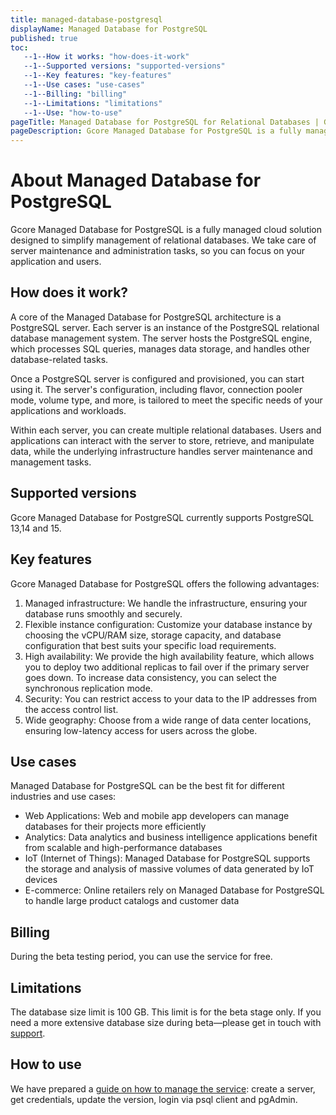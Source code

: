 ```yaml
---
title: managed-database-postgresql
displayName: Managed Database for PostgreSQL 
published: true
toc:
   --1--How it works: "how-does-it-work"
   --1--Supported versions: "supported-versions"
   --1--Key features: "key-features"
   --1--Use cases: "use-cases"
   --1--Billing: "billing"
   --1--Limitations: "limitations"
   --1--Use: "how-to-use"
pageTitle: Managed Database for PostgreSQL for Relational Databases | Gcore
pageDescription: Gcore Managed Database for PostgreSQL is a fully managed cloud solution designed to simplify management of relational databases.
---
```

# About Managed Database for PostgreSQL

<a hred="https://gcore.com/cloud/managed-database-postgresql" target="_blank">Gcore Managed Database for PostgreSQL</a> is a fully managed cloud solution designed to simplify management of relational databases. We take care of server maintenance and administration tasks, so you can focus on your application and users.

## How does it work?

A core of the Managed Database for PostgreSQL architecture is a PostgreSQL server. Each server is an instance of the PostgreSQL relational database management system. The server hosts the PostgreSQL engine, which processes SQL queries, manages data storage, and handles other database-related tasks. 

Once a PostgreSQL server is configured and provisioned, you can start using it. The server's configuration, including flavor, connection pooler mode, volume type, and more, is tailored to meet the specific needs of your applications and workloads.

Within each server, you can create multiple relational databases. Users and applications can interact with the server to store, retrieve, and manipulate data, while the underlying infrastructure handles server maintenance and management tasks.

## Supported versions

Gcore Managed Database for PostgreSQL currently supports PostgreSQL 13,14 and 15.

## Key features

Gcore Managed Database for PostgreSQL offers the following advantages:

1. Managed infrastructure: We handle the infrastructure, ensuring your database runs smoothly and securely.
2. Flexible instance configuration: Customize your database instance by choosing the vCPU/RAM size, storage capacity, and database configuration that best suits your specific load requirements.
3. High availability: We provide the high availability feature, which allows you to deploy two additional replicas to fail over if the primary server goes down. To increase data consistency, you can select the synchronous replication mode.
4. Security: You can restrict access to your data to the IP addresses from the access control list. 
5. Wide geography: Choose from a wide range of data center locations, ensuring low-latency access for users across the globe.

## Use cases

Managed Database for PostgreSQL can be the best fit for different industries and use cases: 

- Web Applications: Web and mobile app developers can manage databases for their projects more efficiently
- Analytics: Data analytics and business intelligence applications benefit from scalable and high-performance databases
- IoT (Internet of Things): Managed Database for PostgreSQL supports the storage and analysis of massive volumes of data generated by IoT devices
- E-commerce: Online retailers rely on Managed Database for PostgreSQL to handle large product catalogs and customer data

## Billing

During the beta testing period, you can use the service for free.

## Limitations

The database size limit is 100 GB. This limit is for the beta stage only. If you need a more extensive database size during beta—please get in touch with [support](mailto:support@gcore.com).

## How to use

We have prepared a <a href="https://gcore.com/docs/cloud/managed-database-postgresql/manage-postgresql-servers" target="_blank">guide on how to manage the service</a>: create a server, get credentials, update the version, login via psql client and pgAdmin.
